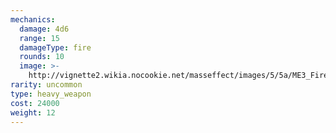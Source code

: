 ```yaml
---
mechanics:
  damage: 4d6
  range: 15
  damageType: fire
  rounds: 10
  image: >-
    http://vignette2.wikia.nocookie.net/masseffect/images/5/5a/ME3_Firestorm_Heavy_Weapon.png/revision/latest?cb=20120317194412
rarity: uncommon
type: heavy_weapon
cost: 24000
weight: 12
---
```

